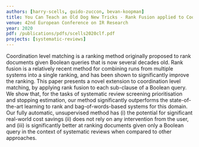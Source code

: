 ```yaml
---
authors: [harry-scells, guido-zuccon, bevan-koopman]
title: You Can Teach an Old Dog New Tricks - Rank Fusion applied to Coordination Level Matching for Ranking in Systematic Reviews
venue: 42nd European Conference on IR Research
year: 2020
pdf: /publications/pdfs/scells2020clf.pdf
projects: [systematic-reviews] 
---
```


Coordination level matching is a ranking method originally proposed to rank documents given Boolean queries that is now several decades old.
Rank fusion is a relatively recent method for combining runs from multiple systems into a single ranking, and has been shown to significantly improve the ranking.
This paper presents a novel extension to coordination level matching, by applying rank fusion to each sub-clause of a Boolean query.
We show that, for the tasks of systematic review screening prioritisation and stopping estimation, our method significantly outperforms the state-of-the-art learning to rank and bag-of-words-based systems for this domain.
Our fully automatic, unsupervised method has (i) the potential for significant real-world cost savings (ii) does not rely on any intervention from the user, and (iii) is significantly better at ranking documents given only a Boolean query in the context of systematic reviews when compared to other approaches.